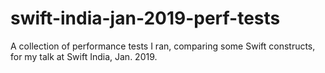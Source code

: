 # swift-india-jan-2019-perf-tests
A collection of performance tests I ran, comparing some Swift constructs, for my talk at Swift India, Jan. 2019.
